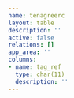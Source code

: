 ```yaml
---
name: tenagreerc
layout: table
description: ''
active: false
relations: []
app_area: ''
columns:
- name: tag_ref
  type: char(11)
  description: ''
---
```


